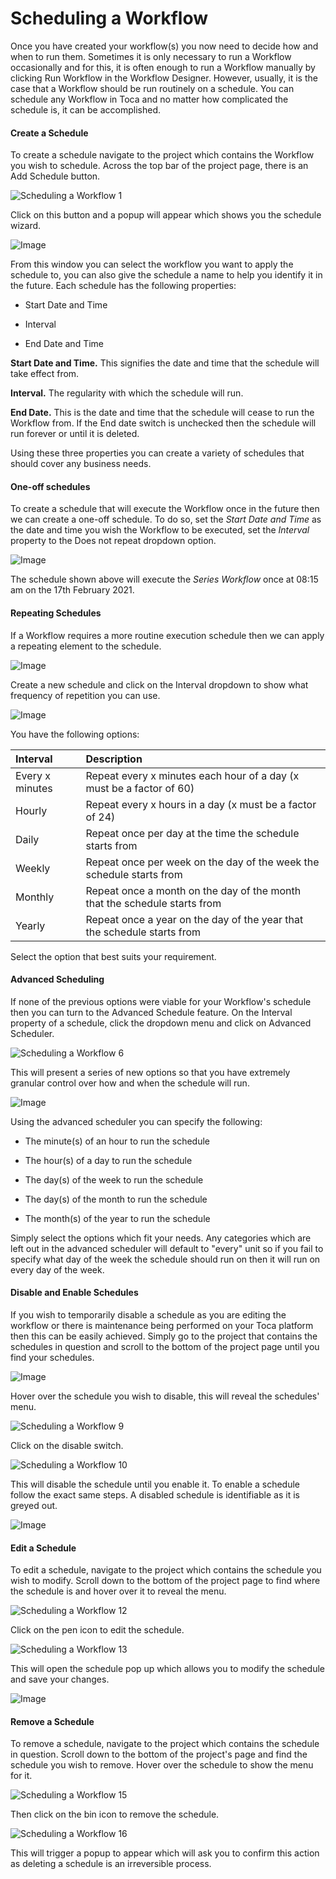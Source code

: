 
# Scheduling a Workflow



Once you have created your workflow(s) you now need to decide how and when to run them. Sometimes it is only necessary to run a Workflow occasionally and for this, it is often enough to run a Workflow manually by clicking Run Workflow in the Workflow Designer. However, usually, it is the case that a Workflow should be run routinely on a schedule. You can schedule any Workflow in Toca and no matter how complicated the schedule is, it can be accomplished.

#### Create a Schedule

To create a schedule navigate to the project which contains the Workflow you wish to schedule. 
Across the top bar of the project page, there is an Add Schedule button.

![Scheduling a Workflow 1](https://docs.toca.io/hs-fs/hubfs/Scheduling%20a%20Workflow%201.png?width=602&name=Scheduling%20a%20Workflow%201.png) 

Click on this button and a popup will appear which shows you the schedule wizard. 

![Image](https://lh5.googleusercontent.com/u_YwhP2q2yw_SsHV-7fGxRe7Z1kvLJQz9FX-MKTgChyjDtLzlcztOqcLs-x5pf1wTlXvgirUYqHm_lcSY5AuDvtg8tJNMv1OarPksbTuRvlUwzHVfvmfdUoLcHGHQpuuamYWSjS0) 

From this window you can select the workflow you want to apply the schedule to, you can also give the schedule a name to help you identify it in the future.
Each schedule has the following properties:


- Start Date and Time


- Interval


- End Date and Time

**Start Date and Time.** This signifies the date and time that the schedule will take effect from.

**Interval.** The regularity with which the schedule will run.

**End Date.** This is the date and time that the schedule will cease to run the Workflow from. If the End date switch is unchecked then the schedule will run forever or until it is deleted.

 
Using these three properties you can create a variety of schedules that should cover any business needs.

#### One-off schedules

To create a schedule that will execute the Workflow once in the future then we can create a one-off schedule. To do so, set the *Start Date and Time* as the date and time you wish the Workflow to be executed, set the *Interval* property to the Does not repeat dropdown option.



![Image](https://lh3.googleusercontent.com/-5yCAe3W05B8jj1m2cDNv7oBfmjQYkuwiuvkOi3oQT4HLJNgpfJ2AgS1JAPBg96gdT8RlS7bfPVjHZQCIavW7dlpxNVfJOqDvEcz3t6eRVCnpAalB43PYff1NX64QV41X79W5JlF) 

The schedule shown above will execute the *Series Workflow* once at 08:15 am on the 17th February 2021.


#### Repeating Schedules

If a Workflow requires a more routine execution schedule then we can apply a repeating element to the schedule.

![Image](https://lh6.googleusercontent.com/wqYn5twSRhcE3HLt-dH9DMDO4xyRznMgJEdE88nYhKg2hvroxQwrUR74cfnI1vXA-P8jdQSObPgOKUSTNbwMbG6D3qwRPWR18yF8YGRKXVbb5-X0QNu-XzjBCw0sxdwsMaTpy4Ij) 

Create a new schedule and click on the Interval dropdown to show what frequency of repetition you can use.

![Image](https://lh4.googleusercontent.com/l_GJej3C6xYmxrsbq4OBtZRc0fDJprTEPbfp8pgd5-s4QRGFT1MeOpCsUHB9WsKGIS7PeE4sjMW6jasvPx8tSyxl0ksVj-caEHNpcBqJcYibC4q0u-kudwgH-Uaoz_cqIQn696hW) 

You have the following options:
 
|Interval|Description|
|:-- |:-- |
|Every x minutes|Repeat every x minutes each hour of a day (x must be a factor of 60)|
|Hourly|Repeat every x hours in a day (x must be a factor of 24)|
|Daily|Repeat once per day at the time the schedule starts from|
|Weekly|Repeat once per week on the day of the week the schedule starts from|
|Monthly|Repeat once a month on the day of the month that the schedule starts from|
|Yearly|Repeat once a year on the day of the year that the schedule starts from|

 
Select the option that best suits your requirement.

#### Advanced Scheduling

If none of the previous options were viable for your Workflow's schedule then you can turn to the Advanced Schedule feature.
On the Interval property of a schedule, click the dropdown menu and click on Advanced Scheduler.

![Scheduling a Workflow 6](https://docs.toca.io/hs-fs/hubfs/Scheduling%20a%20Workflow%206.png?width=428&name=Scheduling%20a%20Workflow%206.png) 

This will present a series of new options so that you have extremely granular control over how and when the schedule will run.

![Image](https://lh3.googleusercontent.com/g2aOKHdIrUaeLuw2ezTp5Tofh8lA0hER1xOk_WnW9_kgHFcFmZzzYMtSfmCkt0mEYf6uRzlHu3AjNEElAeNE0QCPoi5_y9JTKy4z1CfDEY-k3ODaBjzi3ypW8ssMYjkh48oNn-so) 

Using the advanced scheduler you can specify the following:


- The minute(s) of an hour to run the schedule


- The hour(s) of a day to run the schedule


- The day(s) of the week to run the schedule


- The day(s) of the month to run the schedule


- The month(s) of the year to run the schedule

Simply select the options which fit your needs. Any categories which are left out in the advanced scheduler will default to "every" unit so if you fail to specify what day of the week the schedule should run on then it will run on every day of the week.

#### Disable and Enable Schedules

If you wish to temporarily disable a schedule as you are editing the workflow or there is maintenance being performed on your Toca platform then this can be easily achieved. 
Simply go to the project that contains the schedules in question and scroll to the bottom of the project page until you find your schedules.

![Image](https://lh5.googleusercontent.com/IIay6Wj3zd5lws8r0T4eUxvP6Dr4bsTkaHtMJ9aRyyrDOtyi_51E39dEekhZ3dJc0BsqIqfqaomc4iUL3XEPBgYsriXw21mFK4PseD6fXjzMaN55yFkfyhYam8euf3l2IcwevDYj) 

Hover over the schedule you wish to disable, this will reveal the schedules' menu.

![Scheduling a Workflow 9](https://docs.toca.io/hs-fs/hubfs/Scheduling%20a%20Workflow%209.png?width=236&name=Scheduling%20a%20Workflow%209.png) 

Click on the disable switch.

![Scheduling a Workflow 10](https://docs.toca.io/hs-fs/hubfs/Scheduling%20a%20Workflow%2010.png?width=232&name=Scheduling%20a%20Workflow%2010.png) 

This will disable the schedule until you enable it. To enable a schedule follow the exact same steps. 
A disabled schedule is identifiable as it is greyed out.

![Image](https://lh6.googleusercontent.com/haCNikTzNnMT7sMDSqt77yUAPH8cDI-211xzDYQD7BCh-n0UvZJ-r8NZ-j0qwwJ9RNE-WtRm11DnjXZbySensupNWqx_hgJVdFnVguRtK4k9dx4pIdqBef0hjc-2-kwHHc4j3JPy) 


#### Edit a Schedule

To edit a schedule, navigate to the project which contains the schedule you wish to modify. Scroll down to the bottom of the project page to find where the schedule is and hover over it to reveal the menu.

![Scheduling a Workflow 12](https://docs.toca.io/hs-fs/hubfs/Scheduling%20a%20Workflow%2012.png?width=236&name=Scheduling%20a%20Workflow%2012.png) 

Click on the pen icon to edit the schedule.

![Scheduling a Workflow 13](https://docs.toca.io/hs-fs/hubfs/Scheduling%20a%20Workflow%2013.png?width=237&name=Scheduling%20a%20Workflow%2013.png) 

This will open the schedule pop up which allows you to modify the schedule and save your changes.

![Image](https://lh4.googleusercontent.com/POYMs8q6-53N9RFqCUgsxMtDGQIrgUB17gi8txIOjFZ6smEAzdEgdJhXrPJMFQtpRC4QItue6e-fIG1kdE5lfiiQ-6TAZW9oBrE6xlvA4kyLI3BIy2PanM9tVBMcv1i_-qbV9ix3) 


#### Remove a Schedule

To remove a schedule, navigate to the project which contains the schedule in question. Scroll down to the bottom of the project's page and find the schedule you wish to remove. Hover over the schedule to show the menu for it.

![Scheduling a Workflow 15](https://docs.toca.io/hs-fs/hubfs/Scheduling%20a%20Workflow%2015.png?width=236&name=Scheduling%20a%20Workflow%2015.png) 

Then click on the bin icon to remove the schedule.

![Scheduling a Workflow 16](https://docs.toca.io/hs-fs/hubfs/Scheduling%20a%20Workflow%2016.png?width=230&name=Scheduling%20a%20Workflow%2016.png) 

This will trigger a popup to appear which will ask you to confirm this action as deleting a schedule is an irreversible process.
 
